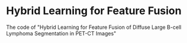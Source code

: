 # Hybrid Learning for Feature Fusion
The code of "Hybrid Learning for Feature Fusion of Diffuse Large B-cell Lymphoma Segmentation in PET-CT Images"
